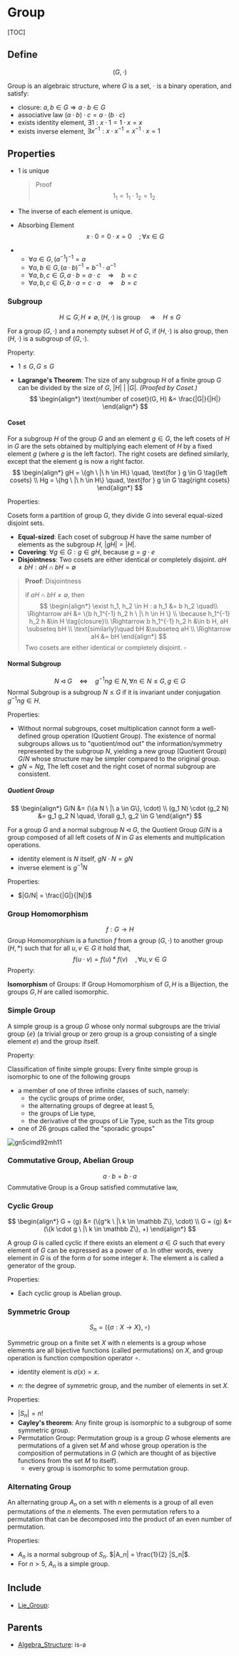 # Group

[TOC]

## Define

$$
(G, \cdot)
$$

Group is an algebraic structure, where $G$ is a set, $\cdot$ is a binary operation, and satisfy:

- closure: $a, b \in G \Rightarrow a \cdot b \in G$
- associative law $(a \cdot b) \cdot c = a \cdot (b \cdot c)$
- exists identity element, $\exists 1: x \cdot 1 = 1 \cdot x = x$
- exists inverse element, $\exists x^{-1}: x \cdot x^{-1} = x^{-1} \cdot x = 1$

## Properties

- $1$ is unique

  > Proof
  > $$
  > 1_1 = 1_1 \cdot 1_2 = 1_2
  > $$

- The inverse of each element is unique.

- Absorbing Element
  $$
  x \cdot 0 = 0 \cdot x = 0  \quad; \forall x \in G  \tag{absorbing element}
  $$

- 
  - $\forall a \in G, (a^{-1})^{-1} = a$
  - $\forall a,b \in G, (a \cdot b)^{-1} = b^{-1} \cdot a^{-1}$
  - $\forall a,b,c \in G, a\cdot b = a \cdot c  \quad\Rightarrow\quad b = c$
  - $\forall a,b,c \in G, b\cdot a = c \cdot a  \quad\Rightarrow\quad b = c$ 

### Subgroup

$$
H \subseteq G, H \neq \emptyset, (H, \cdot) \text{ is group } \quad\Rightarrow\quad H \le G  \tag{Subgroup}
$$

For a group $(G, \cdot)$ and a nonempty subset $H$ of $G$, if $(H, \cdot)$ is also group, then $(H, \cdot)$ is a subgroup of $(G, \cdot)$.

Property:
- $1 \le G, G \le G$
* **Lagrange's Theorem**: The size of any subgroup $H$ of a finite group $G$ can be divided by the size of $G$, $|H| \ |\ |G|$. *(Proofed by Coset.)*
  $$
  \begin{align*}
  \text{number of coset}(G, H) &= \frac{|G|}{|H|}
  \end{align*}
  $$

#### Coset

For a subgroup $H$ of the group $G$ and an element $g \in G$, the left cosets of $H$ in $G$ are the sets obtained by multiplying each element of $H$ by a fixed element $g$ (where $g$ is the left factor). The right cosets are defined similarly, except that the element g is now a right factor.
$$
\begin{align*}
gH = \{gh \ |\ h \in H\} \quad, \text{for } g \in G  \tag{left cosets}  \\
Hg = \{hg \ |\ h \in H\} \quad, \text{for } g \in G  \tag{right cosets}
\end{align*}
$$

Properties:

Cosets form a partition of group $G$, they divide $G$ into several equal-sized disjoint sets. 

- **Equal-sized**: Each coset of subgroup $H$ have the same number of elements as the subgroup $H$, $|gH|=|H|$. 
- **Covering**: $\forall g \in G : g \in g H$, because $g = g \cdot e$
- **Disjointness**: Two cosets are either identical or completely disjoint. $aH \neq bH : aH \cap bH = \emptyset$

> **Proof**: Disjointness
>
> if $aH \cap bH \neq \emptyset$, then
> $$
> \begin{align*}
> \exist h_1, h_2 \in H : a h_1 &= b h_2 \quad\\
> \Rightarrow aH &= \{b h_1^{-1} h_2 h \ |\ h \in H \}  \\
> \because h_1^{-1} h_2 h &\in H \tag{closure}\\
> \Rightarrow b h_1^{-1} h_2 h &\in b H, aH \subseteq bH  \\ 
> \text{similarly}\quad  bH &\subseteq aH  \\
> \Rightarrow aH &= bH
> \end{align*}
> $$
> Two cosets are either identical or completely disjoint. 
> $\square$

#### Normal Subgroup

$$
N \lhd G \quad\Leftrightarrow\quad  g^{-1}ng \in N, \forall n \in N \le G, g \in  G \tag{Normal Subgroup}
$$
Normal Subgroup is a subgroup $N \le G$ if it is invariant under conjugation $g^{-1}ng \in H$.

Properties:

- Without normal subgroups, coset multiplication cannot form a well-defined group operation (Quotient Group). The existence of normal subgroups allows us to "quotient/mod out" the information/symmetry represented by the subgroup $N$, yielding a new group (Quotient Group) $G/N$ whose structure may be simpler compared to the original group.
- $gN = Ng$, The left coset and the right coset of normal subgroup are consistent.

##### Quotient Group

$$
\begin{align*}
G/N &= (\{a N \ |\ a \in G\}, \cdot)  \\
(g_1 N) \cdot (g_2 N) &= g_1 g_2 N \quad, \forall g_1, g_2 \in G
\end{align*}
$$

For a group $G$ and a normal subgroup $N \lhd G$, the Quotient Group $G/N$ is a group composed of all left cosets of $N$ in $G$ as elements and multiplication operations.
- identity element is $N$ itself, $gN \cdot N = gN$
- inverse element is $g^{-1} N$

Properties:

- $|G/N| = \frac{|G|}{|N|}$

### Group Homomorphism

$$
f: G \to H
$$
Group Homomorphism is a function $f$ from a group $(G, \cdot)$ to another group $(H, *)$ such that for all $u, v \in G$ it hold that,
$$
f(u \cdot v) = f(u) * f(v) \quad, \forall u, v \in G
$$
Property:

**Isomorphism** of Groups: If Group Homomorphism of $G, H$ is a Bijection, the groups $G, H$ are called isomorphic.

### Simple Group

A simple group is a group $G$ whose only normal subgroups are the trivial group $\{e\}$ (a trivial group or zero group is a group consisting of a single element $e$) and the group itself.

Property:

Classification of finite simple groups: Every finite simple group is isomorphic to one of the following groups

- a member of one of three infinite classes of such, namely:
  - the cyclic groups of prime order,
  - the alternating groups of degree at least 5,
  - the groups of Lie type,
  - the derivative of the groups of Lie Type, such as the Tits group
- one of 26 groups called the "sporadic groups"

<img src="./assets/gn5cimd92mh11.jpg" alt="gn5cimd92mh11"  />

### Commutative Group, Abelian Group
$$
a \cdot b = b \cdot a
$$
Commutative Group is a Group satisfied commutative law,

### Cyclic Group
$$
\begin{align*}
G = ⟨g⟩ &= (\{g^k \ |\ k \in \mathbb Z\}, \cdot) \\ 
G = ⟨g⟩ &= (\{k \cdot g \ |\ k \in \mathbb Z\}, +)
\end{align*}
$$

A group $G$ is called cyclic if there exists an element $a \in G$ such that every element of $G$ can be expressed as a power of $a$. ln other words, every element in $G$ is of the form $a$ for some integer $k$. The element a is called a generator of the group.

Properties:

- Each cyclic group is Abelian group.

### Symmetric Group

$$
S_n = \left(\{\sigma: X \to X\}, \circ \right)
$$

Symmetric group on a finite set $X$ with $n$ elements is a group whose elements are all bijective functions (called permutations) on $X$, and group operation is function composition operator $\circ$.

- identity element is $\sigma(x) = x$.

- $n$: the degree of symmetric group, and the number of elements in set $X$.

Properties:

- $|S_n| = n!$
- **Cayley's theorem**: Any finite group is isomorphic to a subgroup of some symmetric group.
- Permutation Group: Permutation group is a group $G$ whose elements are permutations of a given set $M$ and whose group operation is the composition of permutations in $G$ (which are thought of as bijective functions from the set $M$ to itself).  
  - every group is isomorphic to some permutation group.


### Alternating Group

An alternating group $A_n$ on a set with $n$ elements is a group of all even permutations of the $n$ elements. The even permutation refers to a permutation that can be decomposed into the product of an even number of permutation.

Properties:
- $A_n$ is a normal subgroup of $S_n$. $|A_n| = \frac{1}{2} |S_n|$.
- For $n>5$, $A_n$ is a simple group.

## Include

- [Lie_Group](./Lie_Group.md): 


## Parents

- [Algebra_Structure](./Algebra_Structure.md): is-a


